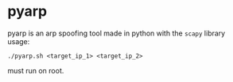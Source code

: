 # pyarp
pyarp is an arp spoofing tool made in python with the ```scapy``` library <br/> 
usage:  

	./pyarp.sh <target_ip_1> <target_ip_2>
must run on root.
